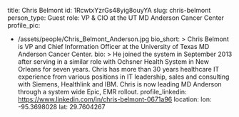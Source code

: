 title: Chris Belmont
id: 1RcwtxYzrGs48yig8ouyYA
slug: chris-belmont
person_type: Guest
role: VP & CIO at the UT MD Anderson Cancer Center
profile_pic:
  - /assets/people/Chris_Belmont_Anderson.jpg
bio_short: >
  Chris Belmont is VP and Chief Information Officer at the University of Texas
  MD Anderson Cancer Center.
bio: >
  He joined the system in September 2013 after serving in a similar role with
  Ochsner Health System in New Orleans for seven years. Chris has more than 30
  years healthcare IT experience from various positions in IT leadership, sales
  and consulting with Siemens, Healthlink and IBM. Chris is now leading MD
  Anderson through a system wide Epic, EMR rollout.
profile_linkedin: https://www.linkedin.com/in/chris-belmont-0671a96
location:
  lon: -95.3698028
  lat: 29.7604267

